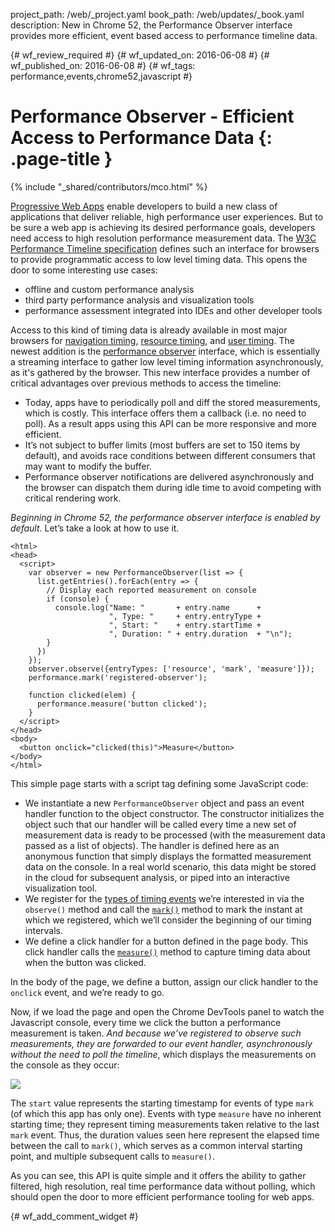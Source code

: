 project_path: /web/_project.yaml
book_path: /web/updates/_book.yaml
description: New in Chrome 52, the Performance Observer interface provides more efficient, event based access to performance timeline data.

{# wf_review_required #}
{# wf_updated_on: 2016-06-08 #}
{# wf_published_on: 2016-06-08 #}
{# wf_tags: performance,events,chrome52,javascript #}

# Performance Observer - Efficient Access to Performance Data {: .page-title }

{% include "_shared/contributors/mco.html" %}



[Progressive Web Apps][PWAs] enable developers to build a new class of
applications that deliver reliable, high performance user experiences.
But to be sure a web app is achieving its desired performance goals,
developers need access to high resolution performance measurement
data. The [W3C Performance Timeline specification][spec] defines such
an interface for browsers to provide programmatic access to low level
timing data. This opens the door to some interesting use cases:

* offline and custom performance analysis
* third party performance analysis and visualization tools
* performance assessment integrated into IDEs and other developer tools

Access to this kind of timing data is already available in most major
browsers for [navigation timing][navigation], [resource timing][resource],
and [user timing][user]. 
The newest addition is the [performance observer][perf observer]
interface, which is essentially a streaming interface to gather low level
timing information asynchronously, as it's gathered by the browser.
This new interface provides a number of critical advantages over previous
methods to access the timeline:

* Today, apps have to periodically poll and diff the stored measurements,
which is costly. This interface offers them a callback (i.e. no need to
poll). As a result apps using this API can be more responsive and more
efficient.
* It’s not subject to buffer limits (most buffers are set to 150 items
by default), and avoids race conditions between different consumers that
may want to modify the buffer.
* Performance observer notifications are delivered asynchronously and
the browser can dispatch them during idle time to avoid competing with
critical rendering work.

*Beginning in Chrome 52, the performance observer interface is
enabled by default*. Let’s take a look at how to use it.


    <html>
    <head>
      <script>
        var observer = new PerformanceObserver(list => {
          list.getEntries().forEach(entry => {
            // Display each reported measurement on console
            if (console) {
              console.log("Name: "       + entry.name      +
                          ", Type: "     + entry.entryType +
                          ", Start: "    + entry.startTime +
                          ", Duration: " + entry.duration  + "\n");
            }
          })
        });
        observer.observe({entryTypes: ['resource', 'mark', 'measure']});
        performance.mark('registered-observer');
    
        function clicked(elem) {
          performance.measure('button clicked');
        }
      </script>
    </head>
    <body>
      <button onclick="clicked(this)">Measure</button>
    </body>
    </html>
    

This simple page starts with a script tag defining some JavaScript code:

* We instantiate a new `PerformanceObserver` object and pass an event
handler function to the object constructor. The constructor initializes
the object such that our handler will be called every time a new set
of measurement data is ready to be processed (with the measurement
data passed as a list of objects). The handler is defined here as an
anonymous function that simply displays the formatted measurement data
on the console. In a real world scenario, this data might be stored
in the cloud for subsequent analysis, or piped into an interactive
visualization tool.
* We register for the [types of timing events][types] we’re interested
in via the `observe()` method and call the [`mark()`][mark] method
to mark the instant at which we registered, which we’ll consider the
beginning of our timing intervals.
* We define a click handler for a button defined in the page body. This
click handler calls the [`measure()`][measure] method to capture timing data
about when the button was clicked.

In the body of the page, we define a button, assign our click handler to
the `onclick` event, and we’re ready to go.

Now, if we load the page and open the Chrome DevTools
panel to watch the Javascript console, every time we click the button a
performance measurement is taken. *And because we’ve registered to observe
such measurements, they are forwarded to our event handler, asynchronously
without the need to poll the timeline*, which displays the measurements
on the console as they occur:

<img src="/web/updates/images/2016/06/performance-observer/performance-observer.png">

The `start` value represents the starting timestamp for events of type
`mark` (of which this app has only one). Events with type `measure` have
no inherent starting time; they represent timing measurements taken
relative to the last `mark` event. Thus, the duration values seen here
represent the elapsed time between the call to `mark()`, which serves
as a common interval starting point, and multiple subsequent calls to
`measure()`.

As you can see, this API is quite simple and it offers the ability to gather
filtered, high resolution, real time performance data without polling, which
should open the door to more efficient performance tooling for web apps.

[PWAs]: https://developers.google.com/web/progressive-web-apps/
[spec]: http://w3c.github.io/performance-timeline/#bib-NAVIGATION-TIMING-2
[navigation]: http://caniuse.com/#search=navigation%20timing
[resource]: http://caniuse.com/#search=resource%20timing
[user]: http://caniuse.com/#search=user%20timing
[perf observer]: http://w3c.github.io/performance-timeline/#the-performanceobserver-interface
[types]: http://w3c.github.io/performance-timeline/#dom-performanceentry
[mark]: https://developer.mozilla.org/en-US/docs/Web/API/Performance/mark
[measure]: https://developer.mozilla.org/en-US/docs/Web/API/Performance/measure


{# wf_add_comment_widget #}

